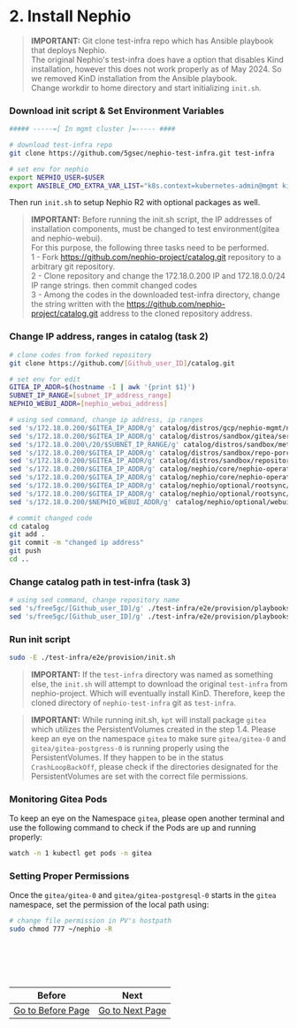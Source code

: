 # 2. Install Nephio

> **IMPORTANT:** Git clone test-infra repo which has Ansible playbook that deploys Nephio. \
> The original Nephio's test-infra does have a option that disables Kind installation, however this does not work properly as of May 2024. So we removed KinD installation from the Ansible playbook. \
> Change workdir to home directory and start initializing `init.sh`.

### Download init script & Set Environment Variables

```bash
##### -----=[ In mgmt cluster ]=----- ####

# download test-infra repo
git clone https://github.com/5gsec/nephio-test-infra.git test-infra

# set env for nephio
export NEPHIO_USER=$USER
export ANSIBLE_CMD_EXTRA_VAR_LIST="k8s.context=kubernetes-admin@mgmt kind.enabled=false host_min_vcpu=4 host_min_cpu_ram=8"
```

Then run `init.sh` to setup Nephio R2 with optional packages as well.

> **IMPORTANT:** Before running the init.sh script, the IP addresses of installation components, must be changed to  test environment(gitea and nephio-webui). \
> For this purpose, the following three tasks need to be performed. \
> 1 - Fork https://github.com/nephio-project/catalog.git repository to a arbitrary git repository. \
> 2 - Clone repository and change the 172.18.0.200 IP and 172.18.0.0/24 IP range strings. then commit changed codes\
> 3 - Among the codes in the downloaded test-infra directory, change the string written with the https://github.com/nephio-project/catalog.git address to the cloned repository address.

### Change IP address, ranges in catalog (task 2)

```bash
# clone codes from forked repository
git clone https://github.com/[Github_user_ID]/catalog.git

# set env for edit
GITEA_IP_ADDR=$(hostname -I | awk '{print $1}')
SUBNET_IP_RANGE=[subnet_IP_address_range]
NEPHIO_WEBUI_ADDR=[nephio_webui_address]

# using sed command, change ip address, ip ranges
sed 's/172.18.0.200/$GITEA_IP_ADDR/g' catalog/distros/gcp/nephio-mgmt/nephio-controllers/app/deployment-token-controller.yaml
sed 's/172.18.0.200/$GITEA_IP_ADDR/g' catalog/distros/sandbox/gitea/service-gitea.yaml
sed 's/172.18.0.200\/20/$SUBNET_IP_RANGE/g' catalog/distros/sandbox/metallb-sandbox-config/ipaddresspool.yaml
sed 's/172.18.0.200/$GITEA_IP_ADDR/g' catalog/distros/sandbox/repo-porch.yaml
sed 's/172.18.0.200/$GITEA_IP_ADDR/g' catalog/distros/sandbox/repository/set-values.yaml
sed 's/172.18.0.200/$GITEA_IP_ADDR/g' catalog/nephio/core/nephio-operator/app/controller/deployment-controller.yaml
sed 's/172.18.0.200/$GITEA_IP_ADDR/g' catalog/nephio/core/nephio-operator/app/controller/deployment-token-controller.yaml
sed 's/172.18.0.200/$GITEA_IP_ADDR/g' catalog/nephio/optional/rootsync/rootsync.yaml
sed 's/172.18.0.200/$GITEA_IP_ADDR/g' catalog/nephio/optional/rootsync/set-values.yaml
sed 's/172.18.0.200/$NEPHIO_WEBUI_ADDR/g' catalog/nephio/optional/webui/service.yaml

# commit changed code
cd catalog
git add .
git commit -m "changed ip address"
git push
cd ..
```

### Change catalog path in test-infra (task 3)

```bash
# using sed command, change repository name
sed 's/free5gc/[Github_user_ID]/g' ./test-infra/e2e/provision/playbooks/roles/bootstrap/defaults/main.yaml
sed 's/free5gc/[Github_user_ID]/g' ./test-infra/e2e/provision/playbooks/roles/install/defaults/main.yaml
```

### Run init script

```bash
sudo -E ./test-infra/e2e/provision/init.sh
```

> **IMPORTANT:** If the `test-infra` directory was named as something else, the `init.sh` will attempt to download the original `test-infra` from nephio-project. Which will eventually install KinD. Therefore, keep the cloned directory of `nephio-test-infra` git as `test-infra`.

> **IMPORTANT:** While running init.sh, `kpt` will install package `gitea` which utilizes the PersistentVolumes created in the step 1.4. Please keep an eye on the namespace `gitea` to make sure `gitea/gitea-0` and `gitea/gitea-postgress-0` is running properly using the PersistentVolumes. If they happen to be in the status `CrashLoopBackOff`, please check if the directories designated for the PersistentVolumes are set with the correct file permissions.

### Monitoring Gitea Pods
To keep an eye on the Namespace `gitea`, please open another terminal and use the following command to check if the Pods are up and running properly:

```bash
watch -n 1 kubectl get pods -n gitea
```

### Setting Proper Permissions
Once the `gitea/gitea-0` and `gitea/gitea-postgresql-0` starts in the `gitea` namespace, set the permission of the local path using:

```bash
# change file permission in PV's hostpath
sudo chmod 777 ~/nephio -R 
```

<br></br>
---
|Before|Next|
|--|--|
|[ Go to Before Page](1_prerequsites.md) | [ Go to Next Page ](3_add_k8s_clusters_to_nephio.md)|